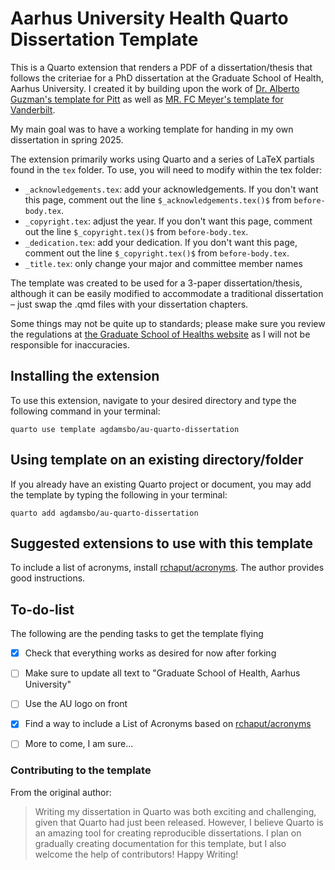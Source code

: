 # Aarhus University Health Quarto Dissertation Template

This is a Quarto extension that renders a PDF of a dissertation/thesis that follows the criteriae for a PhD dissertation at the Graduate School of Health, Aarhus University. I created it by building upon the work of [Dr. Alberto Guzman's template for Pitt](https://github.com/alberto-guzman/quarto-dissertation) as well as [MR. FC Meyer's template for Vanderbilt](https://github.com/fcmeyer/vu-quarto-dissertation). 

My main goal was to have a working template for handing in my own dissertation in spring 2025.

The extension primarily works using Quarto and a series of LaTeX partials found in the `tex` folder. To use, you will need to modify within the tex folder:

- `_acknowledgements.tex`: add your acknowledgements. If you don't want this page, comment out the line `$_acknowledgements.tex()$` from `before-body.tex`. 
- `_copyright.tex`: adjust the year. If you don't want this page, comment out the line `$_copyright.tex()$` from `before-body.tex`. 
- `_dedication.tex`: add your dedication. If you don't want this page, comment out the line `$_copyright.tex()$` from `before-body.tex`. 
- `_title.tex`: only change your major and committee member names

The template was created to be used for a 3-paper dissertation/thesis, although it can be easily modified to accommodate a traditional dissertation – just swap the .qmd files with your dissertation chapters.

Some things may not be quite up to standards; please make sure you review the regulations at [the Graduate School of Healths website](https://phd.health.au.dk/doingaphd/dissertation/) as I will not be responsible for inaccuracies.

## Installing the extension

To use this extension, navigate to your desired directory and type the following command in your terminal:

```{bash}
quarto use template agdamsbo/au-quarto-dissertation
```

## Using template on an existing directory/folder

If you already have an existing Quarto project or document, you may add the template by typing the following in your terminal:

```{bash}
quarto add agdamsbo/au-quarto-dissertation
```

## Suggested extensions to use with this template

To include a list of acronyms, install [rchaput/acronyms](https://github.com/rchaput/acronyms). The author provides good instructions.


## To-do-list

The following are the pending tasks to get the template flying

- [x] Check that everything works as desired for now after forking
- [ ] Make sure to update all text to "Graduate School of Health, Aarhus University"
- [ ] Use the AU logo on front
- [x] Find a way to include a List of Acronyms based on [rchaput/acronyms](https://github.com/rchaput/acronyms)
- [ ] More to come, I am sure...


### Contributing to the template

From the original author:

> Writing my dissertation in Quarto was both exciting and challenging, given that Quarto had just been released. However, I believe Quarto is an amazing tool for creating reproducible dissertations. I plan on gradually creating documentation for this template, but I also welcome the help of contributors! Happy Writing!


